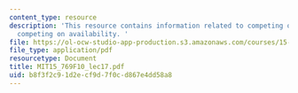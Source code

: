 ```yaml
---
content_type: resource
description: 'This resource contains information related to competing on cost versus
  competing on availability. '
file: https://ol-ocw-studio-app-production.s3.amazonaws.com/courses/15-769-operations-strategy-fall-2010/b8f3f2c91d2ecf9d7f0cd867e4dd58a8_MIT15_769F10_lec17.pdf
file_type: application/pdf
resourcetype: Document
title: MIT15_769F10_lec17.pdf
uid: b8f3f2c9-1d2e-cf9d-7f0c-d867e4dd58a8
---
```

